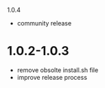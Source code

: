 1.0.4

* community release

1.0.2-1.0.3
=====

* remove obsolte install.sh file
* improve release process
